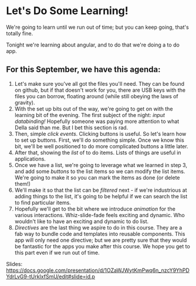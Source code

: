 # Let's Do Some Learning!

We're going to learn until we run out of time; but you can keep going, that's
totally fine.

Tonight we're learning about angular, and to do that we're doing a to do app.

## For this September, we have this agenda:

1. Let's make sure you've all got the files you'll need. They can be found on
github, but if that doesn't work for you, there are USB keys with the files you
can borrow, floating around (while still obeying the laws of gravity).
2. With the set up bits out of the way, we're going to get on with the learning
bit of the evening. The first subject of the night: *input databinding!* Hopefully
someone was paying more attention to what Della said than me. But I bet this
section is rad.
3. Then, simple *click events*. Clicking buttons is useful. So let's learn how to
set up buttons. First, we'll do something simple. Once we know this bit, we'll
be well positioned to do more complicated buttons a little later.
4. After that, showing the *list* of to do items. Lists of things are useful in
applications.
5. Once we have a list, we're going to leverage what we learned in step 3, and
add some *buttons* to the list items so we can modify the list items. We're going
to make it so you can mark the items as done (or delete them!)
6. We'll make it so that the list can be *filtered* next - if we're industrious
at adding things to the list, it's going to be helpful if we can search the list
to find particular items.
7. Hopefully we'll get to the bit where we introduce *animation* for the various
interactions. Whiz-slide-fade feels exciting and dynamic. Who wouldn't like to
have an exciting and dynamic to do list. 
8. *Directives* are the last thing we aspire to do in this course. They are a fab
way to bundle code and templates into reusable components. This app will only
need one directive; but we are pretty sure that they would be fantastic for the
apps you make after this course. We hope you get to this part even if we run out
of time.

Slides: https://docs.google.com/presentation/d/1OZaWJWytKmPwq6n_nzcY9YhPDYdrLvG9-tUrkIxfSmU/edit#slide=id.p